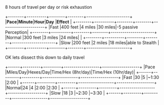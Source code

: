 8 hours of travel per day or risk exhaustion

+--------+----------+--------+--------+----------------------+
|**Pace**|**Minute**|**Hour**|**Day** |**Effect**            |
+--------+----------+--------+--------+----------------------+
|Fast    |400 feet  |4 miles |30 miles|\-5 passive Perception|
+--------+----------+--------+--------+----------------------+
|Normal  |300 feet  |3 miles |24 miles|                      |
+--------+----------+--------+--------+----------------------+
|Slow    |200 feet  |2 miles |18 miles|able to Stealth       |
+--------+----------+--------+--------+----------------------+

OK lets dissect this down to daily travel

+------+---------+---------+------------------+-------------------+
|Pace  |Miles/Day|Hexes/Day|Time/Hex (8hr/day)|Time/Hex (10hr/day)|
+------+---------+---------+------------------+-------------------+
|Fast  |30       |5        |\~1:30            |2:00               |
+------+---------+---------+------------------+-------------------+
|Normal|24       |4        |2:00              |2:30               |
+------+---------+---------+------------------+-------------------+
|Slow  |18       |3        |\~2:30            |\~3:30             |
+------+---------+---------+------------------+-------------------+